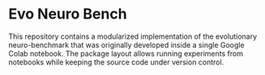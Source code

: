 # Evo Neuro Bench

This repository contains a modularized implementation of the evolutionary neuro-benchmark that was originally developed inside a single Google Colab notebook. The package layout allows running experiments from notebooks while keeping the source code under version control.
